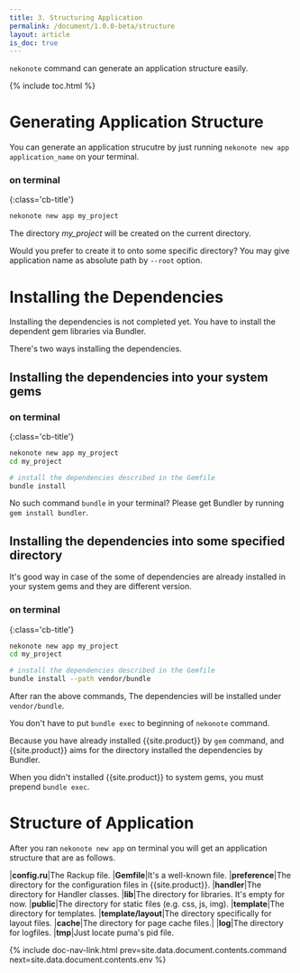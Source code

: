 ```yaml
---
title: 3. Structuring Application
permalink: /document/1.0.0-beta/structure
layout: article
is_doc: true
---
```

`nekonote` command can generate an application structure easily.

{% include toc.html %}

# Generating Application Structure
You can generate an application strucutre by just running `nekonote new app application_name` on your terminal.

### on terminal
{:class='cb-title'}
```bash
nekonote new app my_project
```

The directory *my_project* will be created on the current directory.

Would you prefer to create it to onto some specific directory? You may give application name as absolute path by `--root` option.

# Installing the Dependencies

Installing the dependencies is not completed yet. You have to install the dependent gem libraries via Bundler.

There's two ways installing the dependencies.

## Installing the dependencies into your system gems

### on terminal
{:class='cb-title'}
```bash
nekonote new app my_project
cd my_project

# install the dependencies described in the Gemfile
bundle install
```

<p class="tip">No such command <code>bundle</code> in your terminal? Please get Bundler by running <code>gem install bundler</code>.</p>

## Installing the dependencies into some specified directory

It's good way in case of the some of dependencies are already installed in your system gems and they are different version.

### on terminal
{:class='cb-title'}
```bash
nekonote new app my_project
cd my_project

# install the dependencies described in the Gemfile
bundle install --path vendor/bundle
```

After ran the above commands, The dependencies will be installed under `vendor/bundle`.

You don't have to put `bundle exec` to beginning of `nekonote` command.

Because you have already installed {{site.product}} by `gem` command, and {{site.product}} aims for the directory installed the dependencies by Bundler.

<p class="tip">When you didn't installed {{site.product}} to system gems, you must prepend <code>bundle exec</code>.</p>

# Structure of Application

After you ran `nekonote new app` on terminal you will get an application structure that are as follows.

|**config.ru**|The Rackup file.
|**Gemfile**|It's a well-known file.
|**preference**|The directory for the configuration files in {{site.product}}.
|**handler**|The directory for Handler classes.
|**lib**|The directory for libraries. It's empty for now.
|**public**|The directory for static files (e.g. css, js, img).
|**template**|The directory for templates.
|**template/layout**|The directory specifically for layout files.
|**cache**|The directory for page cache files.|
|**log**|The directory for logfiles.
|**tmp**|Just locate puma's pid file.

{% include doc-nav-link.html prev=site.data.document.contents.command next=site.data.document.contents.env %}
